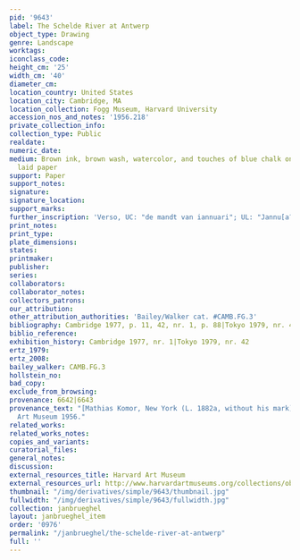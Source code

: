 ```yaml
---
pid: '9643'
label: The Schelde River at Antwerp
object_type: Drawing
genre: Landscape
worktags:
iconclass_code:
height_cm: '25'
width_cm: '40'
diameter_cm:
location_country: United States
location_city: Cambridge, MA
location_collection: Fogg Museum, Harvard University
accession_nos_and_notes: '1956.218'
private_collection_info:
collection_type: Public
realdate:
numeric_date:
medium: Brown ink, brown wash, watercolor, and touches of blue chalk on cream antique
  laid paper
support: Paper
support_notes:
signature:
signature_location:
support_marks:
further_inscription: 'Verso, UC: "de mandt van iannuari"; UL: "Jannu[a?[...[i?]"'
print_notes:
print_type:
plate_dimensions:
states:
printmaker:
publisher:
series:
collaborators:
collaborator_notes:
collectors_patrons:
our_attribution:
other_attribution_authorities: 'Bailey/Walker cat. #CAMB.FG.3'
bibliography: Cambridge 1977, p. 11, 42, nr. 1, p. 88|Tokyo 1979, nr. 42, pl. 42
biblio_reference:
exhibition_history: Cambridge 1977, nr. 1|Tokyo 1979, nr. 42
ertz_1979:
ertz_2008:
bailey_walker: CAMB.FG.3
hollstein_no:
bad_copy:
exclude_from_browsing:
provenance: 6642|6643
provenance_text: "[Mathias Komor, New York (L. 1882a, without his mark), sold|to Fogg
  Art Museum 1956."
related_works:
related_works_notes:
copies_and_variants:
curatorial_files:
general_notes:
discussion:
external_resources_title: Harvard Art Museum
external_resources_url: http://www.harvardartmuseums.org/collections/object/296979
thumbnail: "/img/derivatives/simple/9643/thumbnail.jpg"
fullwidth: "/img/derivatives/simple/9643/fullwidth.jpg"
collection: janbrueghel
layout: janbrueghel_item
order: '0976'
permalink: "/janbrueghel/the-schelde-river-at-antwerp"
full: ''
---
```

